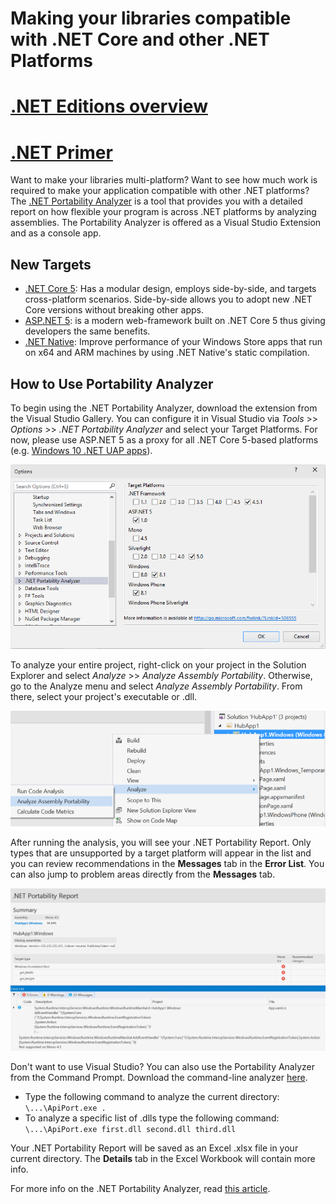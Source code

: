 Making your libraries compatible with .NET Core and other .NET Platforms
========================================================================

# [.NET Editions overview](getting-started/overview.md)
# [.NET Primer](getting-started/primer.md)


Want to make your libraries multi-platform? Want to see how much work is
required to make your application compatible with other .NET platforms?
The [.NET Portability
Analyzer](https://visualstudiogallery.msdn.microsoft.com/1177943e-cfb7-4822-a8a6-e56c7905292b)
is a tool that provides you with a detailed report on how flexible your
program is across .NET platforms by analyzing assemblies. The
Portability Analyzer is offered as a Visual Studio Extension and as a
console app.

New Targets
-----------

-   [.NET Core 5](https://www.dotnetfoundation.org/netcore5): Has a
    modular design, employs side-by-side, and targets
    cross-platform scenarios. Side-by-side allows you to adopt new .NET
    Core versions without breaking other apps.
-   [ASP.NET 5](https://www.dotnetfoundation.org/aspnet-5): is a modern
    web-framework built on .NET Core 5 thus giving developers the
    same benefits.
-   [.NET
    Native](http://blogs.msdn.com/b/dotnet/archive/2014/04/24/dotnetnative-performance.aspx):
    Improve performance of your Windows Store apps that run on x64 and
    ARM machines by using .NET Native's static compilation.

How to Use Portability Analyzer
-------------------------------

To begin using the .NET Portability Analyzer, download the extension
from the Visual Studio Gallery. You can configure it in Visual Studio
via *Tools* &gt;&gt; *Options* &gt;&gt; *.NET Portability Analyzer* and
select your Target Platforms. For now, please use ASP.NET 5 as a proxy
for all .NET Core 5-based platforms (e.g. [Windows 10 .NET UAP
apps](http://blogs.windows.com/buildingapps/2015/03/02/a-first-look-at-the-windows-10-universal-app-platform/)).

![image](portability_screenshot.png)

To analyze your entire project, right-click on your project in the
Solution Explorer and select *Analyze* &gt;&gt; *Analyze Assembly
Portability*. Otherwise, go to the Analyze menu and select *Analyze
Assembly Portability*. From there, select your project's executable or
.dll.

![image](portability_solution_explorer.png)

After running the analysis, you will see your .NET Portability Report.
Only types that are unsupported by a target platform will appear in the
list and you can review recommendations in the **Messages** tab in the
**Error List**. You can also jump to problem areas directly from the
**Messages** tab.

![image](portability_report.png)

Don't want to use Visual Studio? You can also use the Portability
Analyzer from the Command Prompt. Download the command-line analyzer
[here](http://www.microsoft.com/en-us/download/details.aspx?id=42678).

-   Type the following command to analyze the current directory:
    `\...\ApiPort.exe .`
-   To analyze a specific list of .dlls type the following command:
    `\...\ApiPort.exe first.dll second.dll third.dll`

Your .NET Portability Report will be saved as an Excel .xlsx file in
your current directory. The **Details** tab in the Excel Workbook will
contain more info.

For more info on the .NET Portability Analyzer, read [this
article](http://blogs.msdn.com/b/dotnet/archive/2014/08/06/leveraging-existing-code-across-net-platforms.aspx).
